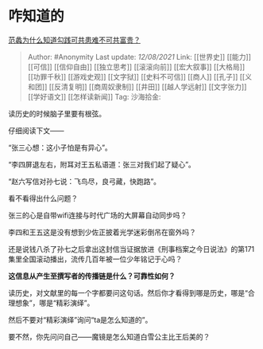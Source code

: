 # 咋知道的
[范蠡为什么知道勾践可共患难不可共富贵？](https://www.zhihu.com/question/24583526/answer/2047654062)

> Author: #Anonymity
> Last update: *12/08/2021*
> Link: [[世界史]] [[能力]] [[可信]] [[信仰自由]] [[独立思考]] [[滚滚向前]] [[宏大叙事]] [[大格局]] [[功罪千秋]] [[游戏史观]] [[文字狱]] [[史料不可信]] [[商人]] [[孔子]] [[义和团]] [[反清复明]] [[商周奴隶制]] [[井田]] [[越人学远射]] [[文字张力]] [[学好语文]] [[怎样读新闻]]
> Tag:
> 沙海拾金:

读历史的时候脑子里要有根弦。

仔细阅读下文——

“张三心想：这小子怕是有异心”。

“李四屏退左右，附耳对王五私语道：张三对我们起了疑心”。

“赵六写信对孙七说：飞鸟尽，良弓藏，快跑路”。

看不看得出什么问题？

张三的心是自带wifi连接与时代广场的大屏幕自动同步吗？

李四和王五这是没有想到少佐正披着光学迷彩倒吊在窗外吗？

还是说钱八杀了孙七之后拿出这封信当证据放进《刑事档案之今日说法》的第171集里全国滚动播出，流传几百年被一位少年铭记于心吗？

**这信息从产生至撰写者的传播链是什么？可靠性如何？**

读历史，对文献里的每一个字都要问这句话。然后你才看得到哪是历史，哪是“合理想象”，哪是“精彩演绎”。

然后不要对“精彩演绎”询问“ta是怎么知道的”。

要不然，你先问问自己——魔镜是怎么知道白雪公主比王后美的？
